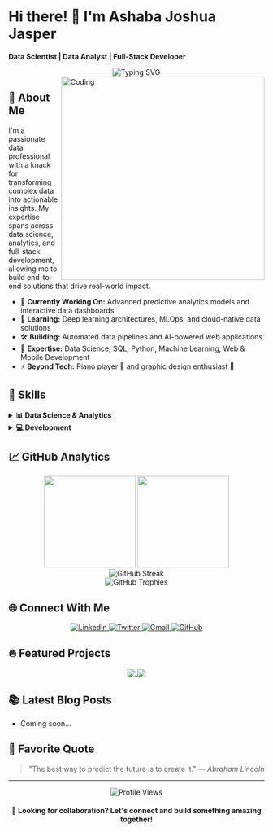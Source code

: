 # Hi there! 👋 I'm Ashaba Joshua Jasper

**Data Scientist | Data Analyst | Full-Stack Developer**

<div align="center">
  <img src="https://readme-typing-svg.herokuapp.com?font=Fira+Code&pause=1000&color=6A5ACD&width=435&lines=Data+Scientist;Machine+Learning+Engineer;Web+%26+App+Developer;Lifelong+Learner" alt="Typing SVG" />
</div>

<img align="right" alt="Coding" width="400" src="https://camo.githubusercontent.com/8189e5e3e5c0848ed6d22ea591e0cf962323ec716135617e1a3e25aae9cfe71d/68747470733a2f2f74656368737461636b2d67656e657261746f722e76657263656c2e6170702f707974686f6e2d69636f6e2e737667" />

## 📖 About Me

I'm a passionate data professional with a knack for transforming complex data into actionable insights. My expertise spans across data science, analytics, and full-stack development, allowing me to build end-to-end solutions that drive real-world impact.

- 🔭 **Currently Working On:** Advanced predictive analytics models and interactive data dashboards
- 🌱 **Learning:** Deep learning architectures, MLOps, and cloud-native data solutions
- 🛠️ **Building:** Automated data pipelines and AI-powered web applications
- 💬 **Expertise:** Data Science, SQL, Python, Machine Learning, Web & Mobile Development
- ⚡ **Beyond Tech:** Piano player 🎹 and graphic design enthusiast 🎨

## 🚀 Skills

<details>
<summary><b>📊 Data Science & Analytics</b></summary>
<br>
  
| Category | Technologies |
|----------|----------|
| **Languages** | ![Python](https://img.shields.io/badge/Python-3670A0?style=for-the-badge&logo=python&logoColor=ffdd54) ![R](https://img.shields.io/badge/R-%23276DC3.svg?style=for-the-badge&logo=r&logoColor=white) ![SQL](https://img.shields.io/badge/SQL-%2307405e?style=for-the-badge&logo=sqlite&logoColor=white) |
| **Data Analysis** | ![Pandas](https://img.shields.io/badge/Pandas-%23150458?style=for-the-badge&logo=pandas&logoColor=white) ![NumPy](https://img.shields.io/badge/NumPy-%23013243?style=for-the-badge&logo=numpy&logoColor=white) ![Matplotlib](https://img.shields.io/badge/Matplotlib-%23ffffff?style=for-the-badge&logo=matplotlib&logoColor=black) ![Seaborn](https://img.shields.io/badge/Seaborn-%231F77B4?style=for-the-badge&logo=seaborn&logoColor=white) |
| **Machine Learning** | ![scikit-learn](https://img.shields.io/badge/scikit--learn-%23F7931E?style=for-the-badge&logo=scikit-learn&logoColor=white) ![TensorFlow](https://img.shields.io/badge/TensorFlow-%23FF6F00?style=for-the-badge&logo=tensorflow&logoColor=white) ![Keras](https://img.shields.io/badge/Keras-%23D00000.svg?style=for-the-badge&logo=Keras&logoColor=white) ![PyTorch](https://img.shields.io/badge/PyTorch-%23EE4C2C.svg?style=for-the-badge&logo=PyTorch&logoColor=white) |
| **BI Tools** | ![Power BI](https://img.shields.io/badge/Power_BI-%23F2C811?style=for-the-badge&logo=powerbi&logoColor=black) ![Tableau](https://img.shields.io/badge/Tableau-%23E97627.svg?style=for-the-badge&logo=Tableau&logoColor=white) ![Excel](https://img.shields.io/badge/Microsoft_Excel-%233498DB?style=for-the-badge&logo=microsoft-excel&logoColor=white) |
</details>

<details>
<summary><b>💻 Development</b></summary>
<br>
  
| Category | Technologies |
|----------|----------|
| **Frontend** | ![HTML5](https://img.shields.io/badge/HTML5-%23E34F26?style=for-the-badge&logo=html5&logoColor=white) ![CSS3](https://img.shields.io/badge/CSS3-%231572B6?style=for-the-badge&logo=css3&logoColor=white) ![JavaScript](https://img.shields.io/badge/JavaScript-%23323330?style=for-the-badge&logo=javascript&logoColor=%23F7DF1E) ![React](https://img.shields.io/badge/React-%2320232a?style=for-the-badge&logo=react&logoColor=%2361DAFB) |
| **Backend** | ![Django](https://img.shields.io/badge/Django-%23092E20?style=for-the-badge&logo=django&logoColor=white) ![Node.js](https://img.shields.io/badge/Node.js-6DA55F?style=for-the-badge&logo=node.js&logoColor=white) ![Flask](https://img.shields.io/badge/Flask-%23000.svg?style=for-the-badge&logo=flask&logoColor=white) |
| **Mobile** | ![Flutter](https://img.shields.io/badge/Flutter-%2302569B?style=for-the-badge&logo=flutter&logoColor=white) ![React Native](https://img.shields.io/badge/React_Native-%2320232a.svg?style=for-the-badge&logo=react&logoColor=%2361DAFB) |
| **Databases** | ![MySQL](https://img.shields.io/badge/MySQL-%2300f?style=for-the-badge&logo=mysql&logoColor=white) ![PostgreSQL](https://img.shields.io/badge/PostgreSQL-%23316192?style=for-the-badge&logo=postgresql&logoColor=white) ![MongoDB](https://img.shields.io/badge/MongoDB-%234ea94b?style=for-the-badge&logo=mongodb&logoColor=white) ![BigQuery](https://img.shields.io/badge/BigQuery-%234285F4?style=for-the-badge&logo=google-cloud&logoColor=white) |
| **DevOps** | ![Git](https://img.shields.io/badge/Git-%23F05033.svg?style=for-the-badge&logo=git&logoColor=white) ![GitHub Actions](https://img.shields.io/badge/GitHub_Actions-%232671E5.svg?style=for-the-badge&logo=github-actions&logoColor=white) ![Docker](https://img.shields.io/badge/Docker-%230db7ed.svg?style=for-the-badge&logo=docker&logoColor=white) |
</details>

## 📈 GitHub Analytics

<div align="center">
  <img height="180em" src="https://github-readme-stats.vercel.app/api?username=AshabaJasper&show_icons=true&theme=tokyonight&include_all_commits=true&count_private=true" />
  <img height="180em" src="https://github-readme-stats.vercel.app/api/top-langs/?username=AshabaJasper&layout=compact&langs_count=7&theme=tokyonight" />
</div>

<div align="center">
  <img src="https://streak-stats.demolab.com?user=AshabaJasper&theme=tokyonight" alt="GitHub Streak" />
</div>

<div align="center">
  <img src="https://github-profile-trophy.vercel.app/?username=AshabaJasper&theme=tokyonight&row=1&column=6&no-bg=true&no-frame=true" alt="GitHub Trophies" />
</div>

## 🌐 Connect With Me

<div align="center">
  <a href="https://www.linkedin.com/in/ashaba-jasper-29621b241/" target="_blank">
    <img src="https://img.shields.io/badge/-LinkedIn-%230077B5?style=for-the-badge&logo=linkedin&logoColor=white" alt="LinkedIn" />
  </a>
  <a href="https://twitter.com/ashaba_jasper" target="_blank">
    <img src="https://img.shields.io/badge/-Twitter-%231DA1F2?style=for-the-badge&logo=twitter&logoColor=white" alt="Twitter" />
  </a>
  <a href="mailto:ashabajasper@gmail.com" target="_blank">
    <img src="https://img.shields.io/badge/-Gmail-%23D14836?style=for-the-badge&logo=gmail&logoColor=white" alt="Gmail" />
  </a>
  <a href="https://github.com/AshabaJasper" target="_blank">
    <img src="https://img.shields.io/badge/-Github-%23181717?style=for-the-badge&logo=github&logoColor=white" alt="GitHub" />
  </a>
</div>

## 🔥 Featured Projects

<div align="center">
  <a href="https://github.com/AshabaJasper/YourRepoName">
    <img align="center" src="https://github-readme-stats.vercel.app/api/pin/?username=AshabaJasper&repo=YourRepoName&theme=tokyonight" />
  </a>
  <a href="https://github.com/AshabaJasper/AnotherRepoName">
    <img align="center" src="https://github-readme-stats.vercel.app/api/pin/?username=AshabaJasper&repo=AnotherRepoName&theme=tokyonight" />
  </a>
</div>

## 📚 Latest Blog Posts

<!-- BLOG-POST-LIST:START -->
- Coming soon...
<!-- BLOG-POST-LIST:END -->

## 💭 Favorite Quote

<div align="center">
  
> "The best way to predict the future is to create it." — *Abraham Lincoln*

</div>

---

<div align="center">
  <img src="https://komarev.com/ghpvc/?username=AshabaJasper&label=Profile%20views&color=0e75b6&style=flat" alt="Profile Views" />
  <h4>💼 Looking for collaboration? Let's connect and build something amazing together!</h4>
</div>
